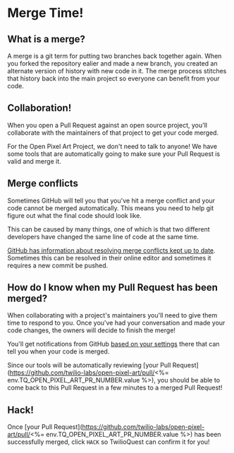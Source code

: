 # Merge Time!

## What is a merge?

A merge is a git term for putting two branches back together again. When you forked the repository ealier and made a new branch, you created an alternate version of history with new code in it. The merge process stitches that history back into the main project so everyone can benefit from your code.

## Collaboration!

When you open a Pull Request against an open source project, you'll collaborate with the maintainers of that project to get your code merged.

For the Open Pixel Art Project, we don't need to talk to anyone! We have some tools that are automatically going to make sure your Pull Request is valid and merge it.

## Merge conflicts

Sometimes GitHub will tell you that you've hit a merge conflict and your code cannot be merged automatically. This means you need to help git figure out what the final code should look like.

This can be caused by many things, one of which is that two different developers have changed the same line of code at the same time.

[GitHub has information about resolving merge conflicts kept up to date](https://help.github.com/en/articles/about-merge-conflicts). Sometimes this can be resolved in their online editor and sometimes it requires a new commit be pushed.

## How do I know when my Pull Request has been merged?

When collaborating with a project's maintainers you'll need to give them time to respond to you. Once you've had your conversation and made your code changes, the owners will decide to finish the merge!

You'll get notifications from GitHub [based on your settings](https://help.github.com/en/articles/about-notifications) there that can tell you when your code is merged.

Since our tools will be automatically reviewing [your Pull Request](https://github.com/twilio-labs/open-pixel-art/pull/<%= env.TQ_OPEN_PIXEL_ART_PR_NUMBER.value %>), you should be able to come back to this Pull Request in a few minutes to a merged Pull Request!

## Hack!

Once [your Pull Request](https://github.com/twilio-labs/open-pixel-art/pull/<%= env.TQ_OPEN_PIXEL_ART_PR_NUMBER.value %>) has been successfully merged, click `HACK` so TwilioQuest can confirm it for you!
